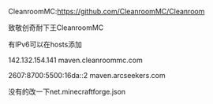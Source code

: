 CleanroomMC:https://github.com/CleanroomMC/Cleanroom

致敬创奇耐下王CleanroomMC

有IPv6可以在hosts添加

142.132.154.141 maven.cleanroommc.com

2607:8700:5500:16da::2 maven.arcseekers.com

没有的改一下net.minecraftforge.json
